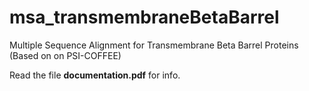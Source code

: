 # msa_transmembraneBetaBarrel
Multiple Sequence Alignment for Transmembrane Beta Barrel Proteins (Based on on PSI-COFFEE)

Read the file **documentation.pdf** for info. 
